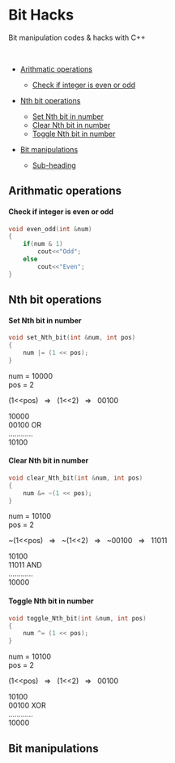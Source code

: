 # Bit Hacks

Bit manipulation codes & hacks with C++

</br>

- [Arithmatic operations](#Arithmatic-operations)
  * [Check if integer is even or odd](#Check-if-integer-is-even-or-odd)

- [Nth bit operations](#Nth-bit-operations)
  * [Set Nth bit in number](#Set-Nth-bit-in-number)
  * [Clear Nth bit in number](#Clear-Nth-bit-in-number)
  * [Toggle Nth bit in number](#Toggle-Nth-bit-in-number)
  
- [Bit manipulations](#Bit-manipulations)
  * [Sub-heading](#sub-heading-2)


<!-- toc -->

## Arithmatic operations
#### Check if integer is even or odd
```C++
void even_odd(int &num)
{
    if(num & 1)
	    cout<<"Odd";
    else
        cout<<"Even";
}
```



## Nth bit operations
#### Set Nth bit in number
```C++
void set_Nth_bit(int &num, int pos)
{
    num |= (1 << pos);
}
```
num = 10000  
pos = 2  

(1<<pos) &nbsp; => &nbsp; (1<<2) &nbsp; => &nbsp; 00100  

10000  
00100  OR  
............  
10100  


#### Clear Nth bit in number
```C++
void clear_Nth_bit(int &num, int pos)
{
    num &= ~(1 << pos);
}
```
num = 10100  
pos = 2  

~(1<<pos) &nbsp; => &nbsp; ~(1<<2) &nbsp; => &nbsp; ~00100 &nbsp; => &nbsp; 11011

10100  
11011  AND  
............  
10000 


#### Toggle Nth bit in number
```C++
void toggle_Nth_bit(int &num, int pos)
{
    num ^= (1 << pos);
}
```
num = 10100  
pos = 2  

(1<<pos) &nbsp; => &nbsp; (1<<2) &nbsp; => &nbsp; 00100  

10100  
00100  XOR  
............  
10000  


## Bit manipulations
